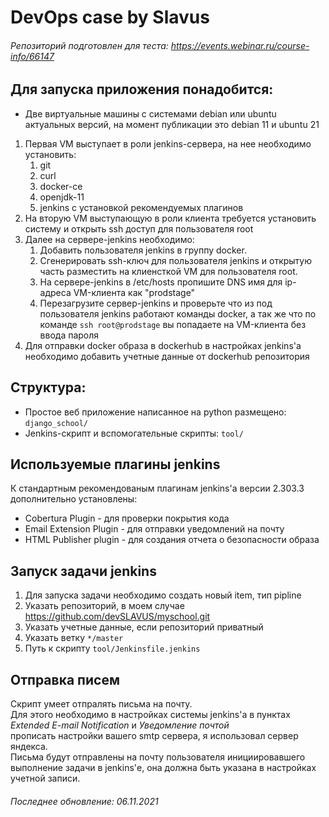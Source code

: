 # DevOps case by Slavus
###### Репозиторий подготовлен для теста: https://events.webinar.ru/course-info/66147
## Для запуска приложения понадобится:  
* Две виртуальные машины с системами debian или ubuntu актуальных версий, на момент публикации это debian 11 и ubuntu 21
1. Первая VM выступает в роли jenkins-сервера, на нее необходимо установить:
    1. git
    1. curl
    1. docker-ce
    1. openjdk-11
    1. jenkins с установкой рекомендуемых плагинов
1. На вторую VM выступающую в роли клиента требуется установить систему и открыть ssh доступ для пользователя root
1. Далее на сервере-jenkins необходимо:
    1. Добавить пользователя jenkins в группу docker.
    1. Сгенерировать ssh-ключ для пользователя jenkins и открытую часть разместить на клиенсткой VM для пользователя root.
    1. На сервере-jenkins в /etc/hosts пропишите DNS имя для ip-адреса VM-клиента как "prodstage"
    1. Перезагрузите сервер-jenkins и проверьте что из под пользователя jenkins работают команды docker, а так же что по команде `ssh root@prodstage`  вы попадаете на VM-клиента без ввода пароля
 1. Для отправки docker образа в dockerhub в настройках jenkins'a необходимо добавить учетные данные от dockerhub репозитория
## Структура:  
* Простое веб приложение написанное на python размещено: `django_school/`
* Jenkins-скрипт и вспомогательные скрипты: `tool/`  
## Используемые плагины jenkins  
К стандартным рекомендованым плагинам jenkins'a версии 2.303.3 дополнительно установлены:  
* Cobertura Plugin - для проверки покрытия кода
* Email Extension Plugin - для отправки уведомлений на почту
* HTML Publisher plugin - для создания отчета о безопасности образа
## Запуск задачи jenkins
1. Для запуска задачи необходимо создать новый item, тип pipline  
1. Указать репозиторий, в моем случае https://github.com/devSLAVUS/myschool.git
1. Указать учетные данные, если репозиторий приватный
1. Указать ветку `*/master`
1. Путь к скрипту `tool/Jenkinsfile.jenkins`
## Отправка писем  
Скрипт умеет отпралять письма на почту.    
Для этого необходимо в настройках системы jenkins'a в пунктах *Extended E-mail Notification* и *Уведомление почтой*  
прописать настройки вашего smtp сервера, я использовал сервер яндекса.  
Письма будут отправлены на почту пользователя инициировавшего выполнение задачи в jenkins'е, она должна быть указана в настройках учетной записи.

###### Последнее обновление: 06.11.2021
